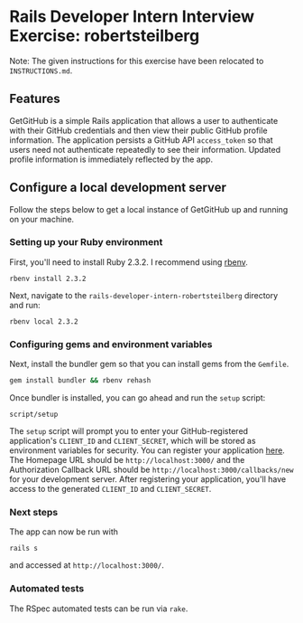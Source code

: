 # Rails Developer Intern Interview Exercise: robertsteilberg

Note: The given instructions for this exercise have been relocated to `INSTRUCTIONS.md`.

## Features

GetGitHub is a simple Rails application that allows a user to authenticate with their GitHub credentials and then view their public GitHub profile information. The application persists a GitHub API `access_token` so that users need not authenticate repeatedly to see their information. Updated profile information is immediately reflected by the app.

## Configure a local development server

Follow the steps below to get a local instance of GetGitHub up and running on your machine.

### Setting up your Ruby environment

First, you'll need to install Ruby 2.3.2. I recommend using [rbenv](https://github.com/sstephenson/rbenv).

```
rbenv install 2.3.2
```
Next, navigate to the `rails-developer-intern-robertsteilberg` directory and run:

```
rbenv local 2.3.2
```

### Configuring gems and environment variables

Next, install the bundler gem so that you can install gems from the `Gemfile`.

```bash
gem install bundler && rbenv rehash
```
Once bundler is installed, you can go ahead and run the `setup` script:
```
script/setup
```
The `setup` script will prompt you to enter your GitHub-registered application's `CLIENT_ID` and `CLIENT_SECRET`, which will be stored as environment variables for security. You can register your application [here](https://github.com/settings/applications/new). The Homepage URL should be `http://localhost:3000/` and the Authorization Callback URL should be `http://localhost:3000/callbacks/new` for your development server. After registering your application, you'll have access to the generated `CLIENT_ID` and `CLIENT_SECRET`.

### Next steps

The app can now be run with
```
rails s
```
and accessed at `http://localhost:3000/`.

### Automated tests

The RSpec automated tests can be run via `rake`.
